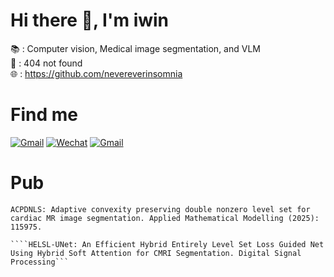 # Hi there 👋, I'm iwin
📚 : Computer vision, Medical image segmentation, and VLM   
💼 : 404 not found  
🌐 : https://github.com/nevereverinsomnia

# Find me
[![Gmail](https://img.shields.io/badge/Gmail-nevereverinsomnia@gmail.com-red?color=red&style=socail&logo=gmail)](mailto:nevereverinsomnia@gmail.com)
[![Wechat](https://img.shields.io/badge/Wechat-NNNevereverinsomnia-EA4335?color=green&style=flat&logo=wechat)]()
[![Gmail](https://img.shields.io/badge/Github-nevereverinsomnia-red?color=white&style=socail&logo=github)](mailto:https://github.com/nevereverinsomnia)

# Pub
```ACPDNLS: Adaptive convexity preserving double nonzero level set for cardiac MR image segmentation. Applied Mathematical Modelling (2025): 115975.```
```基于非零水平集保凸算法的左心室MRI图像分割[J]. 山东大学学报(理学版).
````HELSL-UNet: An Efficient Hybrid Entirely Level Set Loss Guided Net Using Hybrid Soft Attention for CMRI Segmentation. Digital Signal Processing```
